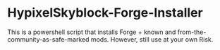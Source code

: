 # HypixelSkyblock-Forge-Installer
This is a powershell script that installs Forge + known and from-the-community-as-safe-marked mods. However, still use at your own Risk.
